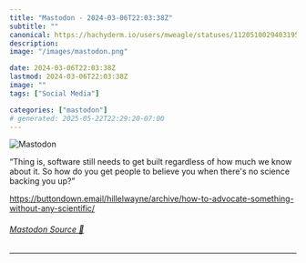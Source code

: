 ```yaml
---
title: "Mastodon - 2024-03-06T22:03:38Z"
subtitle: ""
canonical: https://hachyderm.io/users/mweagle/statuses/112051002940319583
description:
image: "/images/mastodon.png"

date: 2024-03-06T22:03:38Z
lastmod: 2024-03-06T22:03:38Z
image: ""
tags: ["Social Media"]

categories: ["mastodon"]
# generated: 2025-05-22T22:29:20-07:00
---
```

![Mastodon](/images/mastodon.png)

<p>“Thing is, software still needs to get built regardless of how much we know about it. So how do you get people to believe you when there&#39;s no science backing you up?”</p><p><a href="https://buttondown.email/hillelwayne/archive/how-to-advocate-something-without-any-scientific/" target="_blank" rel="nofollow noopener noreferrer" translate="no"><span class="invisible">https://</span><span class="ellipsis">buttondown.email/hillelwayne/a</span><span class="invisible">rchive/how-to-advocate-something-without-any-scientific/</span></a></p>


###### [Mastodon Source 🐘](https://hachyderm.io/@mweagle/112051002940319583)

___
